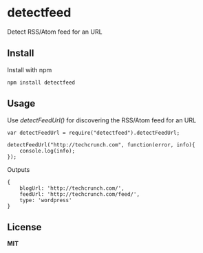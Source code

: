 # detectfeed

Detect RSS/Atom feed for an URL

## Install

Install with npm

    npm install detectfeed

## Usage

Use *detectFeedUrl()* for discovering the RSS/Atom feed for an URL

    var detectFeedUrl = require("detectfeed").detectFeedUrl;

    detectFeedUrl("http://techcrunch.com", function(error, info){
        console.log(info);
    });

Outputs

    {
        blogUrl: 'http://techcrunch.com/',
        feedUrl: 'http://techcrunch.com/feed/',
        type: 'wordpress'
    }

## License

**MIT**